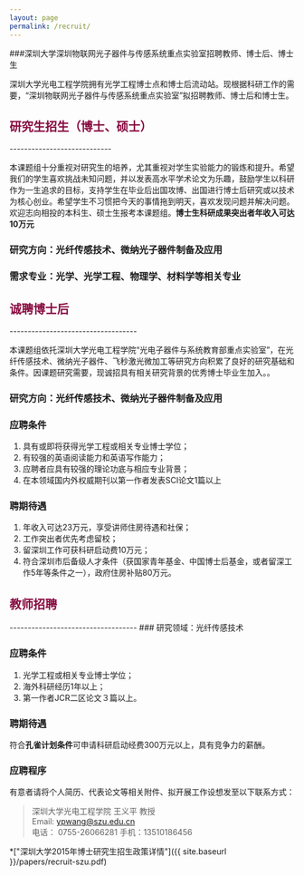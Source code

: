```yaml
---
layout: page
permalink: /recruit/
---
```


###深圳大学深圳物联网光子器件与传感系统重点实验室招聘教师、博士后、博士生

深圳大学光电工程学院拥有光学工程博士点和博士后流动站。现根据科研工作的需要，“深圳物联网光子器件与传感系统重点实验室”拟招聘教师、博士后和博士生。

<h2 style="color: #870A40;">研究生招生（博士、硕士）</h2>
----------------------------

本课题组十分重视对研究生的培养，尤其重视对学生实验能力的锻炼和提升。希望我们的学生喜欢挑战未知问题，并以发表高水平学术论文为乐趣，鼓励学生以科研作为一生追求的目标，支持学生在毕业后出国攻博、出国进行博士后研究或以技术为核心创业。希望学生不习惯把今天的事情拖到明天，喜欢发现问题并解决问题。欢迎志向相投的本科生、硕士生报考本课题组。**博士生科研成果突出者年收入可达10万元**

### 研究方向：光纤传感技术、微纳光子器件制备及应用

### 需求专业：光学、光学工程、物理学、材料学等相关专业

<h2 style="color: #870A40;">诚聘博士后</h2>
-----------------------------------

本课题组依托深圳大学光电工程学院“光电子器件与系统教育部重点实验室”，在光纤传感技术、微纳光子器件、飞秒激光微加工等研究方向积累了良好的研究基础和条件。因课题研究需要，现诚招具有相关研究背景的优秀博士毕业生加入。。

### 研究方向：光纤传感技术、微纳光子器件制备及应用

### 应聘条件
  
  1. 具有或即将获得光学工程或相关专业博士学位；
  2. 有较强的英语阅读能力和英语写作能力；
  3. 应聘者应具有较强的理论功底与相应专业背景；
  4. 在本领域国内外权威期刊以第一作者发表SCI论文1篇以上
  
### 聘期待遇

  1. 年收入可达23万元，享受讲师住房待遇和社保；<br>
  2. 工作突出者优先考虑留校；<br>
  3. 留深圳工作可获科研启动费10万元；<br>
  4. 符合深圳市后备级人才条件（获国家青年基金、中国博士后基金，或者留深工作5年等条件之一），政府住房补贴80万元。

<h2 style="color: #870A40;">教师招聘</h2>
-----------------------------------
### 研究领域：光纤传感技术

### 应聘条件

  1. 光学工程或相关专业博士学位；<br>
  2. 海外科研经历1年以上；
  3. 第一作者JCR二区论文３篇以上。

### 聘期待遇
 
 符合**孔雀计划条件**可申请科研启动经费300万元以上，具有竞争力的薪酬。

### 应聘程序

有意者请将个人简历、代表论文等相关附件、拟开展工作设想发至以下联系方式：

> 深圳大学光电工程学院 王义平 教授<br>
> Email: ypwang@szu.edu.cn<br>
> 电话： 0755-26066281
> 手机：13510186456


*["深圳大学2015年博士研究生招生政策详情"]({{ site.baseurl }}/papers/recruit-szu.pdf)<br/>